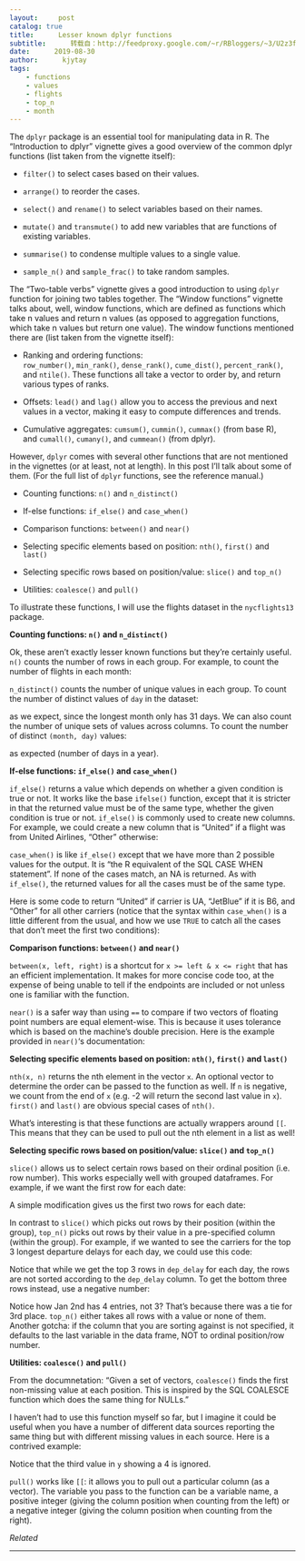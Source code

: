 ```yaml
---
layout:     post
catalog: true
title:      Lesser known dplyr functions
subtitle:      转载自：http://feedproxy.google.com/~r/RBloggers/~3/U2z3fGpe1C8/
date:      2019-08-30
author:      kjytay
tags:
    - functions
    - values
    - flights
    - top_n
    - month
---
```






The `dplyr` package is an essential tool for manipulating data in R. The “Introduction to dplyr” vignette gives a good overview of the common dplyr functions (list taken from the vignette itself):

- `filter()` to select cases based on their values.

- `arrange()` to reorder the cases.

- `select()` and `rename()` to select variables based on their names.

- `mutate()` and `transmute()` to add new variables that are functions of existing variables.

- `summarise()` to condense multiple values to a single value.

- `sample_n()` and `sample_frac()` to take random samples.


The “Two-table verbs” vignette gives a good introduction to using `dplyr` function for joining two tables together. The “Window functions” vignette talks about, well, window functions, which are defined as functions which take n values and return n values (as opposed to aggregation functions, which take n values but return one value). The window functions mentioned there are (list taken from the vignette itself):

- Ranking and ordering functions: `row_number()`, `min_rank()`, `dense_rank()`, `cume_dist()`, `percent_rank()`, and `ntile()`. These functions all take a vector to order by, and return various types of ranks.

- Offsets: `lead()` and `lag()` allow you to access the previous and next values in a vector, making it easy to compute differences and trends.

- Cumulative aggregates: `cumsum()`, `cummin()`, `cummax()` (from base R), and `cumall()`, `cumany()`, and `cummean()` (from dplyr).


However, `dplyr` comes with several other functions that are not mentioned in the vignettes (or at least, not at length). In this post I’ll talk about some of them. (For the full list of `dplyr` functions, see the reference manual.)

- Counting functions: `n()` and `n_distinct()`

- If-else functions: `if_else()` and `case_when()`

- Comparison functions: `between()` and `near()`

- Selecting specific elements based on position: `nth()`, `first()` and `last()`

- Selecting specific rows based on position/value: `slice()` and `top_n()`

- Utilities: `coalesce()` and `pull()`


To illustrate these functions, I will use the flights dataset in the `nycflights13` package.

**Counting functions: `n()` and `n_distinct()`**

Ok, these aren’t exactly lesser known functions but they’re certainly useful. `n()` counts the number of rows in each group. For example, to count the number of flights in each month:

`n_distinct()` counts the number of unique values in each group. To count the number of distinct values of `day` in the dataset:

as we expect, since the longest month only has 31 days. We can also count the number of unique sets of values across columns. To count the number of distinct `(month, day)` values:

as expected (number of days in a year).

**If-else functions: `if_else()` and `case_when()`**

`if_else()` returns a value which depends on whether a given condition is true or not. It works like the base `ifelse()` function, except that it is stricter in that the returned value must be of the same type, whether the given condition is true or not. `if_else()` is commonly used to create new columns. For example, we could create a new column that is “United” if a flight was from United Airlines, “Other” otherwise:

`case_when()` is like `if_else()` except that we have more than 2 possible values for the output. It is “the R equivalent of the SQL CASE WHEN statement”. If none of the cases match, an NA is returned. As with `if_else()`, the returned values for all the cases must be of the same type.

Here is some code to return “United” if carrier is UA, “JetBlue” if it is B6, and “Other” for all other carriers (notice that the syntax within `case_when()` is a little different from the usual, and how we use `TRUE` to catch all the cases that don’t meet the first two conditions):

**Comparison functions: `between()` and `near()`**

`between(x, left, right)` is a shortcut for `x >= left & x <= right` that has an efficient implementation. It makes for more concise code too, at the expense of being unable to tell if the endpoints are included or not unless one is familiar with the function.

`near()` is a safer way than using `==` to compare if two vectors of floating point numbers are equal element-wise. This is because it uses tolerance which is based on the machine’s double precision. Here is the example provided in `near()`‘s documentation:

**Selecting specific elements based on position: `nth()`, `first()` and `last()`**

`nth(x, n)` returns the nth element in the vector `x`. An optional vector to determine the order can be passed to the function as well. If `n` is negative, we count from the end of `x` (e.g. -2 will return the second last value in `x`). `first()` and `last()` are obvious special cases of `nth()`.

What’s interesting is that these functions are actually wrappers around `[[`. This means that they can be used to pull out the nth element in a list as well!

**Selecting specific rows based on position/value: `slice()` and `top_n()`**

`slice()` allows us to select certain rows based on their ordinal position (i.e. row number). This works especially well with grouped dataframes. For example, if we want the first row for each date:

A simple modification gives us the first two rows for each date:

In contrast to `slice()` which picks out rows by their position (within the group), `top_n()` picks out rows by their value in a pre-specified column (within the group). For example, if we wanted to see the carriers for the top 3 longest departure delays for each day, we could use this code:

Notice that while we get the top 3 rows in `dep_delay` for each day, the rows are not sorted according to the `dep_delay` column. To get the bottom three rows instead, use a negative number:

Notice how Jan 2nd has 4 entries, not 3? That’s because there was a tie for 3rd place. `top_n()` either takes all rows with a value or none of them. Another gotcha: if the column that you are sorting against is not specified, it defaults to the last variable in the data frame, NOT to ordinal position/row number.

**Utilities: `coalesce()` and `pull()`**

From the documnetation: “Given a set of vectors, `coalesce()` finds the first non-missing value at each position. This is inspired by the SQL COALESCE function which does the same thing for NULLs.”

I haven’t had to use this function myself so far, but I imagine it could be useful when you have a number of different data sources reporting the same thing but with different missing values in each source. Here is a contrived example:

Notice that the third value in `y` showing a 4 is ignored.

`pull()` works like `[[`: it allows you to pull out a particular column (as a vector). The variable you pass to the function can be a variable name, a positive integer (giving the column position when counting from the left) or a negative integer (giving the column position when counting from the right).


*Related*






---
